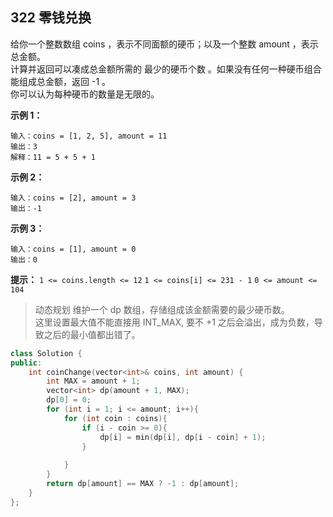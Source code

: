 ## 322 零钱兑换
给你一个整数数组 coins ，表示不同面额的硬币；以及一个整数 amount ，表示总金额。  
计算并返回可以凑成总金额所需的 最少的硬币个数 。如果没有任何一种硬币组合能组成总金额，返回 -1 。  
你可以认为每种硬币的数量是无限的。

**示例 1：**
```
输入：coins = [1, 2, 5], amount = 11
输出：3 
解释：11 = 5 + 5 + 1
```
**示例 2：**
```
输入：coins = [2], amount = 3
输出：-1
```
**示例 3：**
```
输入：coins = [1], amount = 0
输出：0
```

**提示：**
`1 <= coins.length <= 12`
`1 <= coins[i] <= 231 - 1`
`0 <= amount <= 104`

> 动态规划
维护一个 dp 数组，存储组成该金额需要的最少硬币数。  
这里设置最大值不能直接用 INT_MAX, 要不 +1 之后会溢出，成为负数，导致之后的最小值都出错了。
```C++
class Solution {
public:
	int coinChange(vector<int>& coins, int amount) {
		int MAX = amount + 1;
		vector<int> dp(amount + 1, MAX);
		dp[0] = 0;
		for (int i = 1; i <= amount; i++){
			for (int coin : coins){
				if (i - coin >= 0){
					dp[i] = min(dp[i], dp[i - coin] + 1);
				}
				
			}
		}
		return dp[amount] == MAX ? -1 : dp[amount];
	}
};
```